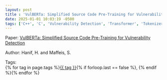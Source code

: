 ```yaml
---
layout: post
title : 'VulBERTa: Simplified Source Code Pre-Training for Vulnerability Detection'
date: 2025-01-01 10:03:19 -0500
tags: ['C++', 'C', 'Vulnerability Detection', 'Transformer', 'Tokenizer']
---
```

Paper: [VulBERTa: Simplified Source Code Pre-Training for Vulnerability Detection](https://ieeexplore-ieee-org.proxy.library.nd.edu/document/9892280)

Author: Hanif, H. and Maffeis, S.




 Tags:  
        <span>{% for tag in page.tags %}<a href="/tags/#{{ tag | slugify }}">{{ tag }}</a>{% if forloop.last == false %}, {% endif %}{% endfor %}</span>
